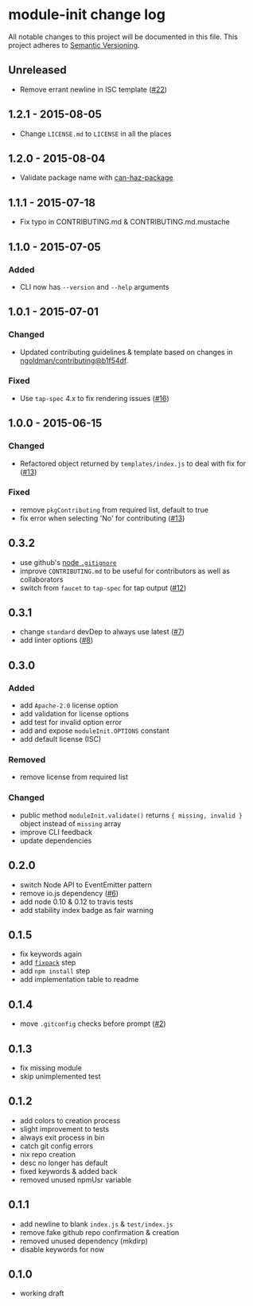 # module-init change log

All notable changes to this project will be documented in this file.
This project adheres to [Semantic Versioning](http://semver.org/).

## Unreleased
* Remove errant newline in ISC template ([#22](https://github.com/ngoldman/module-init/pull/22))

## 1.2.1 - 2015-08-05
* Change `LICENSE.md` to `LICENSE` in all the places

## 1.2.0 - 2015-08-04
* Validate package name with [can-haz-package](https://github.com/flet/can-haz-package)

## 1.1.1 - 2015-07-18
* Fix typo in CONTRIBUTING.md & CONTRIBUTING.md.mustache

## 1.1.0 - 2015-07-05

### Added
* CLI now has `--version` and `--help` arguments

## 1.0.1 - 2015-07-01

### Changed
* Updated contributing guidelines & template based on changes in [ngoldman/contributing@b1f54df](https://github.com/ngoldman/contributing/commit/b1f54df669d02e1db87598bc07540d823b423d4d).

### Fixed
* Use `tap-spec` 4.x to fix rendering issues ([#16](https://github.com/ngoldman/module-init/issues/16))

## 1.0.0 - 2015-06-15

### Changed
* Refactored object returned by `templates/index.js` to deal with fix for ([#13](https://github.com/ngoldman/module-init/issues/13))

### Fixed
* remove `pkgContributing` from required list, default to true
* fix error when selecting 'No' for contributing ([#13](https://github.com/ngoldman/module-init/issues/13))

## 0.3.2
* use github's [node `.gitignore`](https://github.com/github/gitignore/edit/master/Node.gitignore)
* improve `CONTRIBUTING.md` to be useful for contributors as well as collaborators
* switch from `faucet` to `tap-spec` for tap output ([#12](https://github.com/ngoldman/module-init/issues/12))

## 0.3.1
* change `standard` devDep to always use latest ([#7](https://github.com/ngoldman/module-init/issues/7))
* add linter options ([#8](https://github.com/ngoldman/module-init/issues/8))

## 0.3.0

### Added
* add `Apache-2.0` license option
* add validation for license options
* add test for invalid option error
* add and expose `moduleInit.OPTIONS` constant
* add default license (ISC)

### Removed
* remove license from required list

### Changed
* public method `moduleInit.validate()` returns `{ missing, invalid }` object instead of `missing` array
* improve CLI feedback
* update dependencies

## 0.2.0
* switch Node API to EventEmitter pattern
* remove io.js dependency ([#6](https://github.com/ngoldman/module-init/issues/6))
* add node 0.10 & 0.12 to travis tests
* add stability index badge as fair warning

## 0.1.5
* fix keywords again
* add [`fixpack`](https://github.com/HenrikJoreteg/fixpack/) step
* add `npm install` step
* add implementation table to readme

## 0.1.4
* move `.gitconfig` checks before prompt ([#2](https://github.com/ngoldman/module-init/issues/2))

## 0.1.3
* fix missing module
* skip unimplemented test

## 0.1.2
* add colors to creation process
* slight improvement to tests
* always exit process in bin
* catch git config errors
* nix repo creation
* desc no longer has default
* fixed keywords & added back
* removed unused npmUsr variable

## 0.1.1
* add newline to blank `index.js` & `test/index.js`
* remove fake github repo confirmation & creation
* removed unused dependency (mkdirp)
* disable keywords for now

## 0.1.0
* working draft
